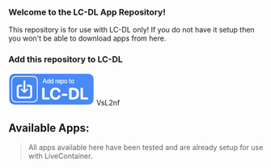 ### Welcome to the LC-DL App Repository!  
This repository is for use with LC-DL only! If you do not have it setup then you won't be able to download apps from here.

### Add this repository to LC-DL
[<img src="assets/repo.png" width="170">](https://tinyurl.com/bpu5ubk8)
VsL2nf


## Available Apps:
> All apps available here have been tested and are already setup for use with LiveContainer.
